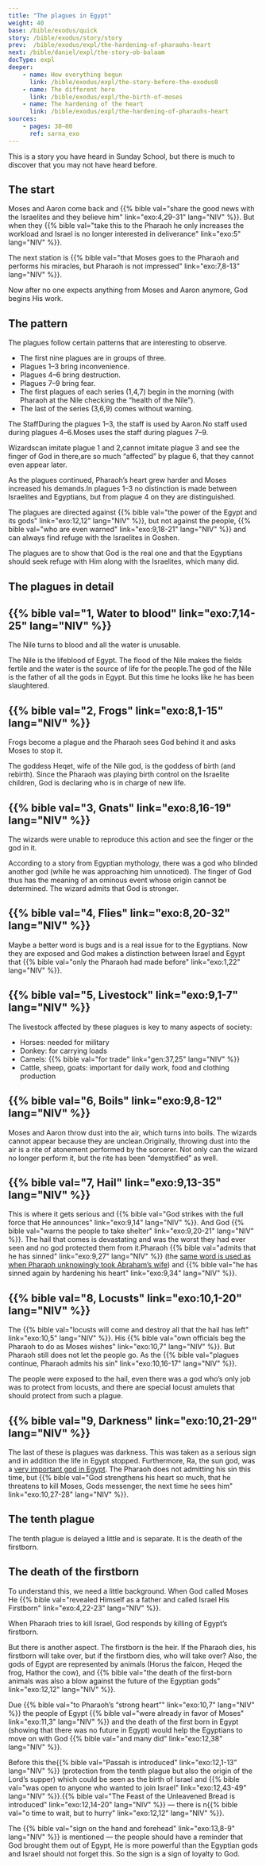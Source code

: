 ```yaml
---
title: "The plagues in Egypt"
weight: 40
base: /bible/exodus/quick
story: /bible/exodus/story/story
prev:  /bible/exodus/expl/the-hardening-of-pharaohs-heart
next: /bible/daniel/expl/the-story-ob-balaam
docType: expl
deeper:
    - name: How everything begun
      link: /bible/exodus/expl/the-story-before-the-exodus0
    - name: The different hero
      link: /bible/exodus/expl/the-birth-of-moses
    - name: The hardening of the heart
      link: /bible/exodus/expl/the-hardening-of-pharaohs-heart
sources:
    - pages: 38–80
      ref: sarna_exo
---
```


This is a story you have heard in Sunday School, but there is much to discover that you may not have heard before.

## The start

<a name="dfee"></a>
Moses and Aaron come back and {{% bible val="share the good news with the Israelites and they believe him" link="exo:4,29-31" lang="NIV" %}}. But when they {{% bible val="take this to the Pharaoh he only increases the workload and Israel is no longer interested in deliverance" link="exo:5" lang="NIV" %}}.

The next station is {{% bible val="that Moses goes to the Pharaoh and performs his miracles, but Pharaoh is not impressed" link="exo:7,8-13" lang="NIV" %}}.

Now after no one expects anything from Moses and Aaron anymore, God begins His work.

## The pattern

<a name="e181"></a>
The plagues follow certain patterns that are interesting to observe.

- The first nine plagues are in groups of three.
- Plagues 1–3 bring inconvenience.
- Plagues 4–6 bring destruction.
- Plagues 7–9 bring fear.
- The first plagues of each series (1,4,7) begin in the morning (with Pharaoh at the Nile checking the “health of the Nile”).
- The last of the series (3,6,9) comes without warning.

The StaffDuring the plagues 1–3, the staff is used by Aaron.No staff used during plagues 4–6.Moses uses the staff during plagues 7–9.

Wizardscan imitate plague 1 and 2,cannot imitate plague 3 and see the finger of God in there,are so much “affected” by plague 6, that they cannot even appear later.

As the plagues continued, Pharaoh’s heart grew harder and Moses increased his demands.In plagues 1–3 no distinction is made between Israelites and Egyptians, but from plague 4 on they are distinguished.

The plagues are directed against {{% bible val="the power of the Egypt and its gods" link="exo:12,12" lang="NIV" %}}, but not against the people, {{% bible val="who are even warned" link="exo:9,18-21" lang="NIV" %}} and can always find refuge with the Israelites in Goshen.

The plagues are to show that God is the real one and that the Egyptians should seek refuge with Him along with the Israelites, which many did.

## The plagues in detail

## {{% bible val="1, Water to blood" link="exo:7,14-25" lang="NIV" %}}

The Nile turns to blood and all the water is unusable.

The Nile is the lifeblood of Egypt. The flood of the Nile makes the fields fertile and the water is the source of life for the people.The god of the Nile is the father of all the gods in Egypt. But this time he looks like he has been slaughtered.

## {{% bible val="2, Frogs" link="exo:8,1-15" lang="NIV" %}}

Frogs become a plague and the Pharaoh sees God behind it and asks Moses to stop it.

The goddess Heqet, wife of the Nile god, is the goddess of birth (and rebirth). Since the Pharaoh was playing birth control on the Israelite children, God is declaring who is in charge of new life.

## {{% bible val="3, Gnats" link="exo:8,16-19" lang="NIV" %}}

The wizards were unable to reproduce this action and see the finger or the god in it.

According to a story from Egyptian mythology, there was a god who blinded another god (while he was approaching him unnoticed). The finger of God thus has the meaning of an ominous event whose origin cannot be determined. The wizard admits that God is stronger.

## {{% bible val="4, Flies" link="exo:8,20-32" lang="NIV" %}}

Maybe a better word is bugs and is a real issue for to the Egyptians. Now they are exposed and God makes a distinction between Israel and Egypt that {{% bible val="only the Pharaoh had made before" link="exo:1,22" lang="NIV" %}}.

## {{% bible val="5, Livestock" link="exo:9,1-7" lang="NIV" %}}

The livestock affected by these plagues is key to many aspects of society:
- Horses: needed for military
- Donkey: for carrying loads
- Camels: {{% bible val="for trade" link="gen:37,25" lang="NIV" %}}
- Cattle, sheep, goats: important for daily work, food and clothing production

## {{% bible val="6, Boils" link="exo:9,8-12" lang="NIV" %}}

Moses and Aaron throw dust into the air, which turns into boils. The wizards cannot appear because they are unclean.Originally, throwing dust into the air is a rite of atonement performed by the sorcerer. Not only can the wizard no longer perform it, but the rite has been “demystified” as well.

## {{% bible val="7, Hail" link="exo:9,13-35" lang="NIV" %}}

This is where it gets serious and {{% bible val="God strikes with the full force that He announces" link="exo:9,14" lang="NIV" %}}. And God {{% bible val="warns the people to take shelter" link="exo:9,20-21" lang="NIV" %}}. The hail that comes is devastating and was the worst they had ever seen and no god protected them from it.Pharaoh {{% bible val="admits that he has sinned" link="exo:9,27" lang="NIV" %}} (the [same word is used as when Pharaoh unknowingly took Abraham’s wife](https://biblehub.com/hebrew/2398.htm)) and {{% bible val="he has sinned again by hardening his heart" link="exo:9,34" lang="NIV" %}}.

## {{% bible val="8, Locusts" link="exo:10,1-20" lang="NIV" %}}

The {{% bible val="locusts will come and destroy all that the hail has left" link="exo:10,5" lang="NIV" %}}. His {{% bible val="own officials beg the Pharaoh to do as Moses wishes" link="exo:10,7" lang="NIV" %}}. But Pharaoh still does not let the people go. As the {{% bible val="plagues continue, Pharaoh admits his sin" link="exo:10,16-17" lang="NIV" %}}.

The people were exposed to the hail, even there was a god who’s only job was to protect from locusts, and there are special locust amulets that should protect from such a plague.
## {{% bible val="9, Darkness" link="exo:10,21-29" lang="NIV" %}}

The last of these is plagues was darkness. This was taken as a serious sign and in addition the life in Egypt stopped. Furthermore, Ra, the sun god, was a [very important god in Egypt](https://en.wikipedia.org/wiki/Ra#Worship). The Pharaoh does not admitting his sin this time, but {{% bible val="God strengthens his heart so much, that he threatens to kill Moses, Gods messenger, the next time he sees him" link="exo:10,27-28" lang="NIV" %}}.

## The tenth plague

The tenth plague is delayed a little and is separate. It is the death of the firstborn.

## The death of the firstborn

To understand this, we need a little background. When God called Moses He {{% bible val="revealed Himself as a father and called Israel His Firstborn" link="exo:4,22-23" lang="NIV" %}}.

When Pharaoh tries to kill Israel, God responds by killing of Egypt’s firstborn.

But there is another aspect. The firstborn is the heir. If the Pharaoh dies, his firstborn will take over, but if the firstborn dies, who will take over? Also, the gods of Egypt are represented by animals (Horus the falcon, Heqed the frog, Hathor the cow), and {{% bible val="the death of the first-born animals was also a blow against the future of the Egyptian gods" link="exo:12,12" lang="NIV" %}}.

Due {{% bible val="to Pharaoh’s “strong heart”" link="exo:10,7" lang="NIV" %}} the people of Egypt {{% bible val="were already in favor of Moses" link="exo:11,3" lang="NIV" %}} and the death of the first born in Egypt (showing that there was no future in Egypt) would help the Egyptians to move on with God {{% bible val="and many did" link="exo:12,38" lang="NIV" %}}.

Before this the{{% bible val="Passah is introduced" link="exo:12,1-13" lang="NIV" %}} (protection from the tenth plague but also the origin of the Lord’s supper) which could be seen as the birth of Israel and {{% bible val="was open to anyone who wanted to join Israel" link="exo:12,43-49" lang="NIV" %}}.{{% bible val="The Feast of the Unleavened Bread is introduced" link="exo:12,14-20" lang="NIV" %}} — there is n{{% bible val="o time to wait, but to hurry" link="exo:12,12" lang="NIV" %}}.

The {{% bible val="sign on the hand and forehead" link="exo:13,8-9" lang="NIV" %}} is mentioned — the people should have a reminder that God brought them out of Egypt, He is more powerful than the Egyptian gods and Israel should not forget this. So the sign is a sign of loyalty to God.
